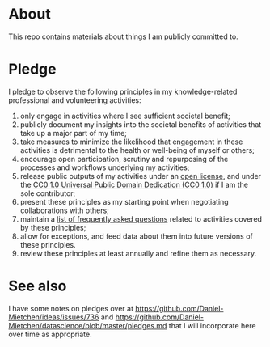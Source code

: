 # About

This repo contains materials about things I am publicly committed to. 

# Pledge

I pledge to observe the following principles in my knowledge-related professional and volunteering activities:

1. only engage in activities where I see sufficient societal benefit;
1. publicly document my insights into the societal benefits of activities that take up a major part of my time;
1. take measures to minimize the likelihood that engagement in these activities is detrimental to the health or well-being of myself or others;
1. encourage open participation, scrutiny and repurposing of the processes and workflows underlying my activities;
1. release public outputs of my activities under an [open license](https://opendefinition.org/licenses/), and under the [CC0 1.0 Universal Public Domain Dedication (CC0 1.0)](https://creativecommons.org/publicdomain/zero/1.0/) if I am the sole contributor;
1. present these principles as my starting point when negotiating collaborations with others;
1. maintain a [list of frequently asked questions](faq.md) related to activities covered by these principles;
1. allow for exceptions, and feed data about them into future versions of these principles.
1. review these principles at least annually and refine them as necessary.


# See also

I have some notes on pledges over at https://github.com/Daniel-Mietchen/ideas/issues/736 and https://github.com/Daniel-Mietchen/datascience/blob/master/pledges.md that I will incorporate here over time as appropriate.
